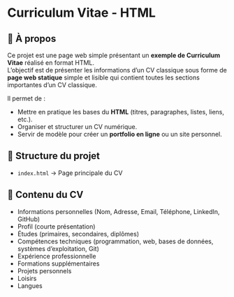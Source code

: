 # Curriculum Vitae - HTML

## 👤 À propos
Ce projet est une page web simple présentant un **exemple de Curriculum Vitae** réalisé en format HTML.  
L’objectif est de présenter les informations d’un CV classique sous forme de **page web statique** simple et lisible  qui contient toutes les sections importantes d’un CV classique.  

Il permet de :
- Mettre en pratique les bases du **HTML** (titres, paragraphes, listes, liens, etc.).  
- Organiser et structurer un CV numérique.  
- Servir de modèle pour créer un **portfolio en ligne** ou un site personnel.   

## 📂 Structure du projet
- `index.html` → Page principale du CV  

## 📑 Contenu du CV
- Informations personnelles (Nom, Adresse, Email, Téléphone, LinkedIn, GitHub)  
- Profil (courte présentation)  
- Études (primaires, secondaires, diplômes)  
- Compétences techniques (programmation, web, bases de données, systèmes d’exploitation, Git)  
- Expérience professionnelle  
- Formations supplémentaires  
- Projets personnels  
- Loisirs  
- Langues  

